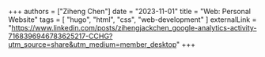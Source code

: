 +++
authors = ["Ziheng Chen"]
date = "2023-11-01"
title = "Web: Personal Website"
tags = [
    "hugo", "html", "css", "web-development"
]
externalLink = "https://www.linkedin.com/posts/zihengjackchen_google-analytics-activity-7168396946783625217-CCHG?utm_source=share&utm_medium=member_desktop"
+++